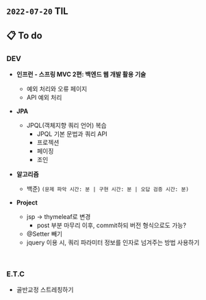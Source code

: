 ## `2022-07-20` TIL

## 📋 To do

### DEV
+ **인프런 - 스프링 MVC 2편: 백엔드 웹 개발 활용 기술**
  + 예외 처리와 오류 페이지
  + API 예외 처리

+ **JPA**
  + JPQL(객체지향 쿼리 언어) 복습
    + JPQL 기본 문법과 쿼리 API
    + 프로젝션
    + 페이징
    + 조인

+ **알고리즘**
  + 백준) `(문제 파악 시간: 분 | 구현 시간: 분 | 오답 검증 시간: 분)`

+ **Project**
  + jsp -> thymeleaf로 변경
    + post 부분 마무리 이후, commit하되 버전 형식으로도 가능?
  + @Setter 빼기
  + jquery 이용 시, 쿼리 파라미터 정보를 인자로 넘겨주는 방법 사용하기

<br>

### E.T.C
+ 골반교정 스트레칭하기
